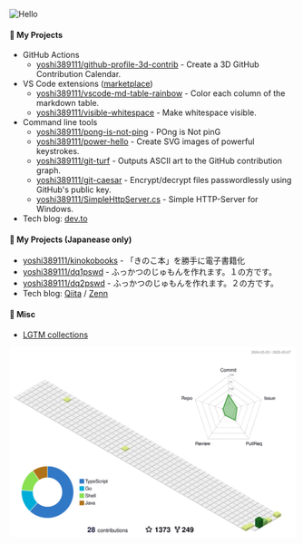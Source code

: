 ![Hello](docs/hello.svg)

#### :rocket: My Projects

* GitHub Actions
    * [yoshi389111/github-profile-3d-contrib](https://github.com/yoshi389111/github-profile-3d-contrib) - Create a 3D GitHub Contribution Calendar.
* VS Code extensions ([marketplace](https://marketplace.visualstudio.com/publishers/yoshi389111))
    * [yoshi389111/vscode-md-table-rainbow](https://github.com/yoshi389111/vscode-md-table-rainbow) - Color each column of the markdown table.
    * [yoshi389111/visible-whitespace](https://github.com/yoshi389111/visible-whitespace) - Make whitespace visible.
* Command line tools
    * [yoshi389111/pong-is-not-ping](https://github.com/yoshi389111/pong-is-not-ping) - POng is Not pinG
    * [yoshi389111/power-hello](https://github.com/yoshi389111/power-hello) - Create SVG images of powerful keystrokes.
    * [yoshi389111/git-turf](https://github.com/yoshi389111/git-turf) - Outputs ASCII art to the GitHub contribution graph.
    * [yoshi389111/git-caesar](https://github.com/yoshi389111/git-caesar) - Encrypt/decrypt files passwordlessly using GitHub's public key.
    * [yoshi389111/SimpleHttpServer.cs](https://github.com/yoshi389111/SimpleHttpServer.cs) - Simple HTTP-Server for Windows.
* Tech blog: [dev.to](https://dev.to/yoshi389111)

#### :japan: My Projects (Japanease only)

* [yoshi389111/kinokobooks](https://github.com/yoshi389111/kinokobooks) - 「きのこ本」を勝手に電子書籍化
* [yoshi389111/dq1pswd](https://github.com/yoshi389111/dq1pswd) - ふっかつのじゅもんを作れます。１の方です。
* [yoshi389111/dq2pswd](https://github.com/yoshi389111/dq2pswd) - ふっかつのじゅもんを作れます。２の方です。
* Tech blog: [Qiita](https://qiita.com/yoshi389111) / [Zenn](https://zenn.dev/yoshi389111)

#### :memo: Misc

* [LGTM collections](https://yoshi389111.github.io/yoshi389111/lgtm.html)

![](./profile-3d-contrib/profile-green-animate.svg)
